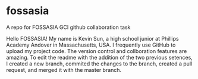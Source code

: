 # fossasia
A repo for FOSSASIA GCI github collaboration task

Hello FOSSASIA! My name is Kevin Sun, a high school junior at Phillips Academy Andover in Massachusetts, USA. I frequently use GitHub to upload my project code. The version control and collboration features are amazing. To edit the readme with the addition of the two previous setences, I created a new branch, commited the changes to the branch, created a pull request, and merged it with the master branch. 
